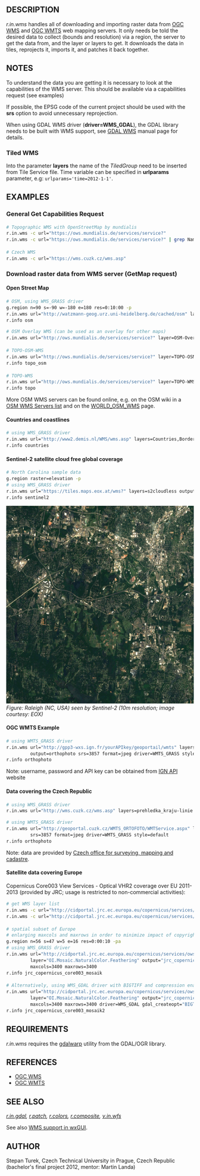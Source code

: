 ## DESCRIPTION

*r.in.wms* handles all of downloading and importing raster data from
[OGC WMS](https://www.ogc.org/publications/standard/wms/) and [OGC
WMTS](https://www.ogc.org/publications/standard/wmts/) web mapping
servers. It only needs be told the desired data to collect (bounds and
resolution) via a region, the server to get the data from, and the layer
or layers to get. It downloads the data in tiles, reprojects it, imports
it, and patches it back together.

## NOTES

To understand the data you are getting it is necessary to look at the
capabilities of the WMS server. This should be available via a
capabilities request (see examples)

If possible, the EPSG code of the current project should be used with
the **srs** option to avoid unnecessary reprojection.

When using GDAL WMS driver (**driver=WMS_GDAL**), the GDAL library needs
to be built with WMS support, see [GDAL
WMS](https://gdal.org/en/stable/drivers/raster/wms.html) manual page for
details.

### Tiled WMS

Into the parameter **layers** the name of the *TiledGroup* need to be
inserted from Tile Service file. Time variable can be specified in
**urlparams** parameter, e.g: `urlparams='time=2012-1-1'`.

## EXAMPLES

### General Get Capabilities Request

```sh
# Topographic WMS with OpenStreetMap by mundialis
r.in.wms -c url="https://ows.mundialis.de/services/service?"
r.in.wms -c url="https://ows.mundialis.de/services/service?" | grep Name

# Czech WMS
r.in.wms -c url="https://wms.cuzk.cz/wms.asp"
```

### Download raster data from WMS server (GetMap request)

#### Open Street Map

```sh
# OSM, using WMS_GRASS driver
g.region n=90 s=-90 w=-180 e=180 res=0:10:00 -p
r.in.wms url="http://watzmann-geog.urz.uni-heidelberg.de/cached/osm" layers=osm_auto:all output=osm format=png
r.info osm
```
```sh
# OSM Overlay WMS (can be used as an overlay for other maps)
r.in.wms url="http://ows.mundialis.de/services/service?" layer=OSM-Overlay-WMS output=osm_overlay format=png

# TOPO-OSM-WMS
r.in.wms url="http://ows.mundialis.de/services/service?" layer=TOPO-OSM-WMS output=topo_osm format=png
r.info topo_osm

# TOPO-WMS
r.in.wms url="http://ows.mundialis.de/services/service?" layer=TOPO-WMS output=topo format=png
r.info topo
```

More OSM WMS servers can be found online, e.g. on the OSM wiki in a [OSM
WMS Servers
list](https://wiki.openstreetmap.org/wiki/WMS#Public_WMS_Servers) and on
the [WORLD_OSM_WMS](https://wiki.openstreetmap.org/wiki/WORLD_OSM_WMS)
page.

#### Countries and coastlines

```sh
# using WMS_GRASS driver
r.in.wms url="http://www2.demis.nl/WMS/wms.asp" layers=Countries,Borders,Coastline output=countries srs=4326 format=png
r.info countries
```

#### Sentinel-2 satellite cloud free global coverage

```sh
# North Carolina sample data
g.region raster=elevation -p
# using WMS_GRASS driver
r.in.wms url="https://tiles.maps.eox.at/wms?" layers=s2cloudless output=sentinel2 format=png
r.info sentinel2
```

[<img src="r_in_wms_sentinel2.jpg" width="600" height="531" />](r_in_wms_sentinel2.jpg)  
*Figure: Raleigh (NC, USA) seen by Sentinel-2 (10m resolution; image
courtesy: EOX)*

#### OGC WMTS Example

```sh
# using WMTS_GRASS driver
r.in.wms url="http://gpp3-wxs.ign.fr/yourAPIkey/geoportail/wmts" layers=ORTHOIMAGERY.ORTHOPHOTOS \
         output=orthophoto srs=3857 format=jpeg driver=WMTS_GRASS style=normal password="*" username="*"
r.info orthophoto
```

Note: username, password and API key can be obtained from [IGN
API](http://api.ign.fr/) website

#### Data covering the Czech Republic

```sh
# using WMS_GRASS driver
r.in.wms url="http://wms.cuzk.cz/wms.asp" layers=prehledka_kraju-linie srs=4326 output=kn format=png
```
```sh
# using WMTS_GRASS driver
r.in.wms url="http://geoportal.cuzk.cz/WMTS_ORTOFOTO/WMTService.aspx" layers=orto output=orthophoto \
         srs=3857 format=jpeg driver=WMTS_GRASS style=default
r.info orthophoto
```

Note: data are provided by [Czech office for surveying, mapping and
cadastre](https://cuzk.cz/en).

#### Satellite data covering Europe

Copernicus Core003 View Services - Optical VHR2 coverage over EU
2011-2013 (provided by JRC; usage is restricted to non-commercial
activities):

```sh
# get WMS layer list
r.in.wms -c url="http://cidportal.jrc.ec.europa.eu/copernicus/services/ows/wms/public/core003?"
r.in.wms -c url="http://cidportal.jrc.ec.europa.eu/copernicus/services/ows/wms/public/core003?" | grep Name

# spatial subset of Europe
# enlarging maxcols and maxrows in order to minimize impact of copyright notice in map
g.region n=56 s=47 w=5 e=16 res=0:00:10 -pa
# using WMS_GRASS driver
r.in.wms url="http://cidportal.jrc.ec.europa.eu/copernicus/services/ows/wms/public/core003?" \
         layer="OI.Mosaic.NaturalColor.Feathering" output="jrc_copernicus_core003_mosaik" \
         maxcols=3400 maxrows=3400
r.info jrc_copernicus_core003_mosaik

# Alternatively, using WMS_GDAL driver with BIGTIFF and compression enabled
r.in.wms url="http://cidportal.jrc.ec.europa.eu/copernicus/services/ows/wms/public/core003?" \
         layer="OI.Mosaic.NaturalColor.Feathering" output="jrc_copernicus_core003_mosaik2" \
         maxcols=3400 maxrows=3400 driver=WMS_GDAL gdal_createopt="BIGTIFF=YES,COMPRESS=DEFLATE"
r.info jrc_copernicus_core003_mosaik2

```

## REQUIREMENTS

*r.in.wms* requires the
[gdalwarp](https://gdal.org/en/stable/programs/gdalwarp.html) utility
from the GDAL/OGR library.

## REFERENCES

- [OGC WMS](https://www.ogc.org/publications/standard/wms/)
- [OGC WMTS](https://www.ogc.org/publications/standard/wmts/)

## SEE ALSO

*[r.in.gdal](r.in.gdal.md), [r.patch](r.patch.md),
[r.colors](r.colors.md), [r.composite](r.composite.md),
[v.in.wfs](v.in.wfs.md)*

See also [WMS support in
wxGUI](https://grasswiki.osgeo.org/wiki/WxGUI/Video_tutorials#Add_web_service_layer).

## AUTHOR

Stepan Turek, Czech Technical University in Prague, Czech Republic  
(bachelor's final project 2012, mentor: Martin Landa)
